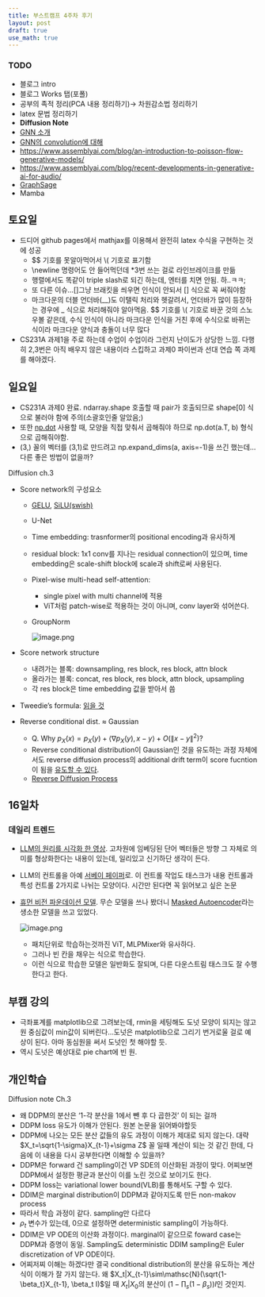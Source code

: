 ```yaml
---
title: 부스트캠프 4주차 후기
layout: post
draft: true
use_math: true
---
```


### TODO

- 블로그 intro
- 블로그 Works 탭(포폴)
- 공부의 족적 정리(PCA 내용 정리하기)→ 차원감소법 정리하기
- latex 문법 정리하기
- **Diffusion Note**
- [GNN 소개](https://distill.pub/2021/gnn-intro/)
- [GNN의 convolution에 대해](https://distill.pub/2021/understanding-gnns/)
- https://www.assemblyai.com/blog/an-introduction-to-poisson-flow-generative-models/
- https://www.assemblyai.com/blog/recent-developments-in-generative-ai-for-audio/
- [GraphSage](https://arxiv.org/abs/1706.02216?ref=assemblyai.com)
- Mamba

## 토요일

- 드디어 github pages에서 mathjax를 이용해서 완전히 latex 수식을 구현하는 것에 성공
    - $$ 기호를 못알아먹어서 \\( 기호로 표기함
    - \newline 명령어도 안 들어먹던데 \*3번 쓰는 걸로 라인브레이크를 만듦
    - 행렬에서도 똑같이 triple slash로 되긴 하는데, 엔터를 치면 안됨. 하..ㅋㅋ;
    - 또 다른 이슈…[]그냥 브래킷을 씌우면 인식이 안되서 \[\] 식으로 꼭 써줘야함
    - 마크다운의 더블 언더바(__)도 이탤릭 처리와 헷갈려서, 언더바가 많이 등장하는 경우에 \_ 식으로 처리해줘야 알아먹음. $$ 기호를 \\( 기호로 바꾼 것의 스노우볼 같은데, 수식 인식이 아니라 마크다운 인식을 거친 후에 수식으로 바뀌는 식이라 마크다운 양식과 충돌이 너무 많다
- CS231A 과제1을 주로 하는데 수업이 수업이라 그런지 난이도가 상당한 느낌. 다행히 2,3번은 아직 배우지 않은 내용이라 스킵하고 과제0 파이썬과 선대 연습 쪽 과제를 해야겠다.

## 일요일

- CS231A 과제0 완료. ndarray.shape 호출할 때 pair가 호출되므로 shape[0] 식으로 불러야 함에 주의(소괄호인줄 알았음;)
- 또한 [np.dot](http://np.dot) 사용할 때, 모양을 직접 맞춰서 곱해줘야 하므로 np.dot(a.T, b) 형식으로 곱해줘야함.
- (3,) 꼴의 벡터를 (3,1)로 만드려고 np.expand_dims(a, axis=-1)을 쓰긴 했는데…다른 좋은 방법이 없을까?

Diffusion ch.3

- Score network의 구성요소
    - [GELU](https://paperswithcode.com/method/gelu), [SiLU(swish)](https://paperswithcode.com/method/silu)
    - U-Net
    - Time embedding: trasnformer의 positional encoding과 유사하게
    - residual block: 1x1 conv를 지나는 residual connection이 있으며, time embedding은 scale-shift block에 scale과 shift로써 사용된다.
    - Pixel-wise multi-head self-attention:
        - single pixel with multi channel에 적용
        - ViT처럼 patch-wise로 적용하는 것이 아니며, conv layer와 섞어쓴다.
    - GroupNorm
        
        ![image.png](https://prod-files-secure.s3.us-west-2.amazonaws.com/ac84168d-557f-4919-b37f-2632c6456077/a55af6f1-b18a-4142-b142-46acd8e866c3/image.png)
        
- Score network structure
    - 내려가는 블록: downsampling, res block, res block, attn block
    - 올라가는 블록: concat, res block, res block, attn block, upsampling
    - 각 res block은 time embedding 값을 받아서 씀
- Tweedie’s formula: [읽을 것](https://alexxthiery.github.io/posts/reverse_and_tweedie/reverse_and_tweedie.html)
- Reverse conditional dist. $\approx$ Gaussian
    - Q. Why $p_X(x)=p_X(y)+\langle\nabla p_X(y), x-y\rangle +O(\|x-y\|^2)$?
    - Reverse conditional distribution이 Gaussian인 것을 유도하는 과정 자체에서도 reverse diffusion process의 additional drift term이 score fucntion이 됨을 [유도할 수 있다](https://alexxthiery.github.io/posts/reverse_and_tweedie/reverse_and_tweedie.html).
    - [Reverse Diffusion Process](https://www.notion.so/Reverse-diffusion-process-0cd41bccac244aacab4e73c496c817bc?pvs=21)

## 16일차

### 데일리 트렌드

- [LLM의 원리를 시각화 한 영상](https://x.com/Hamptonism/status/1827439848426500303). 고차원에 임베딩된 단어 벡터들은 방향 그 자체로 의미를 형상화한다는 내용이 있는데, 일리있고 신기하단 생각이 든다.
- LLM의 컨트롤을 아예 [서베이 페이퍼](https://huggingface.co/papers/2408.12599)로. 이 컨트롤 작업도 태스크가 내용 컨트롤과 특성 컨트롤 2가지로 나뉘는 모양이다. 시간만 된다면 꼭 읽어보고 싶은 논문
- [휴먼 비전 파운데이션 모델](https://huggingface.co/papers/2408.12569). 무슨 모델을 쓰나 봤더니 [Masked Autoencoder](https://arxiv.org/pdf/2111.06377)라는 생소한 모델을 쓰고 있었다.
    
    ![image.png](https://prod-files-secure.s3.us-west-2.amazonaws.com/ac84168d-557f-4919-b37f-2632c6456077/59c5d197-f7e6-4fa7-a306-47e3266cfbe8/image.png)
    
    - 패치단위로 학습하는것까진 ViT, MLPMixer와 유사하다.
    - 그러나 빈 칸을 채우는 식으로 학습한다.
    - 이런 식으로 학습한 모델은 일반화도 잘되며, 다른 다운스트림 태스크도 잘 수행한다고 한다.

## 부캠 강의

- 극좌표계를 matplotlib으로 그려보는데, rmin을 세팅해도 도넛 모양이 되지는 않고 원 중심값이 min값이 되버린다…도넛은 matplotlib으로 그리기 번거로울 걸로 예상이 된다. 아마 동심원을 써서 도넛인 첫 해야할 듯.
- 역시 도넛은 예상대로 pie chart에 빈 원.

## 개인학습

Diffusion note Ch.3

- 왜 DDPM의 분산은 ‘1-각 분산을 1에서 뺀 후 다 곱한것’ 이 되는 걸까
- DDPM loss 유도가 이해가 안된다. 원본 논문을 읽어봐야할듯
- DDPM에 나오는 모든 분산 값들의 유도 과정이 이해가 제대로 되지 않는다. 대략 $X_t=\sqrt{1-\sigma}X_{t-1}+\sigma Z$ 꼴 일때 계산이 되는 것 같긴 한데, 다음에 이 내용을 다시 공부한다면 이해할 수 있을까?
- DDPM은 forward 건 sampling이건 VP SDE의 이산화된 과정이 맞다. 어찌보면 DDPM에서 설정한 평균과 분산이 이를 노린 것으로 보이기도 한다.
- DDPM loss는 variational lower bound(VLB)를 통해서도 구할 수 있다.
- DDIM은 marginal distribution이 DDPM과 같아지도록 만든 non-makov process
- 따라서 학습 과정이 같다. sampling만 다르다
- $\rho_t$ 변수가 있는데, 0으로 설정하면 deterministic sampling이 가능하다.
- DDIM은 VP ODE의 이산화 과정이다. marginal이 같으므로 foward case는 DDPM과 증명이 동일. Sampling도 deterministic DDIM sampling은 Euler discretization of VP ODE이다.
- 어찌저찌 이해는 하겠다만 결국 conditional distribution의 분산을 유도하는 계산식이 이해가 잘 가지 않는다. 왜 $X_t|X_{t-1}\sim\mathsc{N}(\sqrt{1-\beta_t}X_{t-1}, \beta_t I)$일 때 $X_t|X_0$의 분산이 $(1-\prod_s (1-\beta_s))I$인 것인지.
